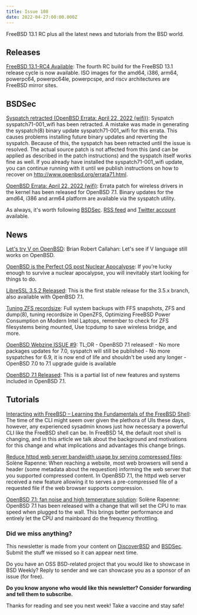 ```yaml
---
title: Issue 108
date: 2022-04-27:00:00.000Z
---
```


FreeBSD 13.1 RC plus all the latest news and tutorials from the BSD world.

<!-- more -->


## Releases

[FreeBSD 13.1-RC4 Available](https://www.freebsd.org/news/newsflash/#2022-04-21:1?utm_source=bsdweekly): The fourth RC build for the FreeBSD 13.1 release cycle is now available. ISO images for the amd64, i386, arm64, powerpc64, powerpc64le, powerpcspe, and riscv architectures are FreeBSD mirror sites.
## BSDSec

[Syspatch retracted (OpenBSD Errata: April 22, 2022 (wifi))](https://bsdsec.net/articles/syspatch-retracted-openbsd-errata-april-22-2022-wifi?utm_source=bsdweekly): Syspatch syspatch71-001_wifi has been retracted. A mistake was made in generating the syspatch(8) binary update syspatch71-001_wifi for this errata. This causes problems installing future binary updates and reverting the syspatch. Because of this, the syspatch has been retracted until the issue is resolved. The actual source patch is not affected from this (and can be applied as described in the patch instructions) and the syspatch itself works fine as well. If you already have installed the syspatch71-001_wifi update, you can continue running with it until we publish instructions on how to recover on http://www.openbsd.org/errata71.html.

[OpenBSD Errata: April 22, 2022 (wifi)](https://bsdsec.net/articles/openbsd-errata-april-22-2022-wifi?utm_source=bsdweekly): Errata patch for wireless drivers in the kernel has been released for OpenBSD 7.1. Binary updates for the amd64, i386 and arm64 platform are available via the syspatch utility.

As always, it's worth following [BSDSec](https://bsdsec.net). [RSS feed](https://bsdsec.net/articles.atom) and [Twitter account](https://twitter.com/bsdsec) available.
## News

[Let's try V on OpenBSD](https://briancallahan.net/blog/20220426.html?utm_source=bsdweekly): Brian Robert Callahan: Let's see if V language still works on OpenBSD.

[OpenBSD is the Perfect OS post Nuclear Apocalypse](https://confuzeus.com/shorts/openbsd-nuclear-apocalypse/?utm_source=bsdweekly): If you’re lucky enough to survive a nuclear apocalypse, you will inevitably start looking for things to do.

[LibreSSL 3.5.2 Released](https://bsdsec.net/articles/libressl-3-5-2-released?utm_source=bsdweekly): This is the first stable release for the 3.5.x branch, also available with OpenBSD 7.1.

[Tuning ZFS recordsize](https://www.bsdnow.tv/451?utm_source=bsdweekly): Full system backups with FFS snapshots, ZFS and dump(8), tuning recordsize in OpenZFS, Optimizing FreeBSD Power Consumption on Modern Intel Laptops, remember to check for ZFS filesystems being mounted, Use tcpdump to save wireless bridge, and more.

[OpenBSD Webzine ISSUE #9](https://webzine.puffy.cafe/issue-9.html?utm_source=bsdweekly): TL;DR - OpenBSD 7.1 released! - No more packages updates for 7.0, syspatch will still be published - No more syspatches for 6.9, it is now end of life and shouldn't be used any longer - OpenBSD 7.0 to 7.1 upgrade guide is available

[OpenBSD 7.1 Released](https://www.openbsd.org/71.html?utm_source=bsdweekly): This is a partial list of new features and systems included in OpenBSD 7.1.
## Tutorials

[Interacting with FreeBSD – Learning the Fundamentals of the FreeBSD Shell](https://klarasystems.com/articles/interacting-with-freebsd-learning-the-fundamentals-of-the-freebsd-shell-2/?utm_source=bsdweekly): The time of the CLI might seem over given the plethora of UIs these days, however, any experienced sysadmin knows just how necessary a powerful CLI like the FreeBSD shell can be. In FreeBSD 14, the default root shell is changing, and in this article we talk about the background and motivations for this change and what implications and advantages this change brings.

[Reduce httpd web server bandwidth usage by serving compressed files](https://dataswamp.org/~solene/2022-04-22-openbsd-httpd-gzip.html?utm_source=bsdweekly): Solène Rapenne: When reaching a website, most web browsers will send a header (some metadata about the requestion) informing the web server that you supported compressed content. In OpenBSD 7.1, the httpd web server received a new feature allowing it to serves a pre-compressed file of a requested file if the web browser supports compression.

[ OpenBSD 7.1: fan noise and high temperature solution](https://dataswamp.org/~solene/2022-04-21-openbsd-71-fan-noise-temperature.html?utm_source=bsdweekly): Solène Rapenne: OpenBSD 7.1 has been released with a change that will set the CPU to max speed when plugged to the wall. This brings better performance and entirely let the CPU and mainboard do the frequency throttling.

### Did we miss anything?

This newsletter is made from your content on [DiscoverBSD](https://discoverbsd.com) and [BSDSec](https://bsdsec.net). Submit the stuff we missed so it can appear next time.

Do you have an OSS BSD-related project that you would like to showcase in BSD Weekly? Reply to sender and we can showcase you as a sponsor of an issue (for free).

**Do you know anyone who would like this newsletter? Consider forwarding and tell them to subscribe.**

Thanks for reading and see you next week! Take a vaccine and stay safe!
